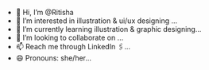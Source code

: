 - 👋 Hi, I’m @Ritisha
- 👀 I’m interested in illustration & ui/ux designing ...
- 🌱 I’m currently learning illustration & graphic designing...
- 💞️ I’m looking to collaborate on ...
- 📫 Reach me through LinkedIn 🖇️...
- 😄 Pronouns: she/her...

<!---
SikdarRitisha/SikdarRitisha is a ✨ special ✨ repository because its `README.md` (this file) appears on your GitHub profile.
You can click the Preview link to take a look at your changes.
--->
